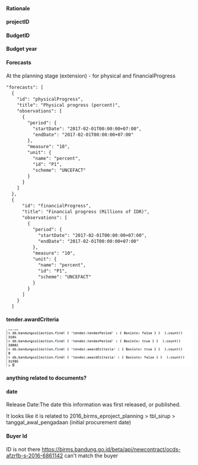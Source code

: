 #### Rationale
#### projectID
#### BudgetID
#### Budget year
#### Forecasts

At the planning stage (extension) - for physical and financialProgress

```
"forecasts": [
  {
    "id": "physicalProgress",
    "title": "Physical progress (percent)",
    "observations": [
      {
        "period": {
          "startDate": "2017-02-01T00:00:00+07:00",
          "endDate": "2017-02-01T00:00:00+07:00"
        },
        "measure": "10",
        "unit": {
          "name": "percent",
          "id": "P1",
          "scheme": "UNCEFACT"
        }
      }
    ]
  },
  {
      "id": "financialProgress",
      "title": "Financial progress (Millions of IDR)",
      "observations": [
        {
          "period": {
            "startDate": "2017-02-01T00:00:00+07:00",
            "endDate": "2017-02-01T00:00:00+07:00"
          },
          "measure": "10",
          "unit": {
            "name": "percent",
            "id": "P1",
            "scheme": "UNCEFACT"
          }
        }
      ]
    }
  ]
```

#### tender.awardCriteria
![Award Criteria count](stats/tender-awardcriteria.png)

#### anything related to documents?

#### date

Release Date:The date this information was first released, or published.

It looks like it is related to 2016_birms_eproject_planning > tbl_sirup >	tanggal_awal_pengadaan (initial procurement date)


#### Buyer Id

ID is not there https://birms.bandung.go.id/beta/api/newcontract/ocds-afzrfb-s-2016-6861142
can't match the buyer
